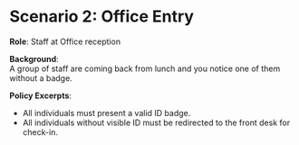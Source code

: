 # Scenario 2: Office Entry

**Role**: Staff at Office reception

**Background**:  
A group of staff are coming back from lunch and you notice one of them without a badge.

**Policy Excerpts**:
- All individuals must present a valid ID badge.
- All individuals without visible ID must be redirected to the front desk for check-in.
